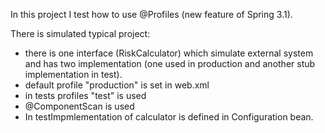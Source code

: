 In this project I test how to use @Profiles (new feature of Spring 3.1).

There is simulated typical project:

- there is one interface (RiskCalculator) which simulate external system and has two implementation (one used in production and another stub implementation in test).
- default profile "production" is set in web.xml
- in tests profiles "test" is used
- @ComponentScan is used
- In testImpmlementation of calculator is defined in Configuration bean.

